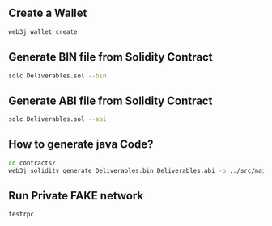 ## Create a Wallet

```bash
web3j wallet create
```

## Generate BIN file from Solidity Contract

```bash
solc Deliverables.sol --bin
```

## Generate ABI file from Solidity Contract

```bash
solc Deliverables.sol --abi
```

## How to generate java Code?

```bash
cd contracts/
web3j solidity generate Deliverables.bin Deliverables.abi -o ../src/main/java -p com.github.diegopacheco.blockchain.pocs.ethereumj.simple
```

## Run Private FAKE network

```bash
testrpc
```